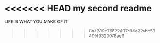 <<<<<<< HEAD
my second readme
=======
LIFE IS WHAT YOU MAKE OF IT
>>>>>>> 8a4289c76622437c84e22abc53499f9329078ae6
